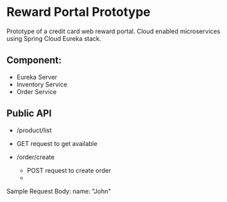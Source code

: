 # Reward Portal Prototype

Prototype of a credit card web reward portal. Cloud enabled microservices using Spring Cloud Eureka stack. 

## Component: 

* Eureka Server
* Inventory Service
* Order Service 

## Public API 

*  /product/list
  * GET request to get available 

* /order/create
  * POST request to create order 
  * 
Sample Request Body: 
name: "John"


